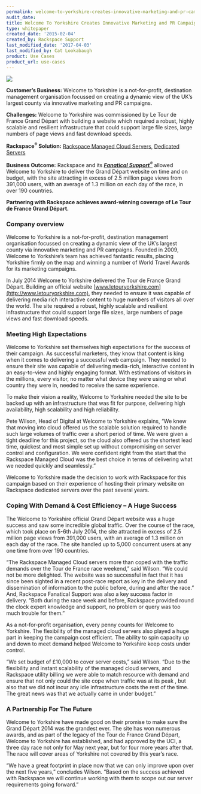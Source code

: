 ```yaml
---
permalink: welcome-to-yorkshire-creates-innovative-marketing-and-pr-campaigns-in-the-united-kingdo/
audit_date:
title: Welcome To Yorkshire Creates Innovative Marketing and PR Campaigns in the United Kingdom's Largest County
type: whitepaper
created_date: '2015-02-04'
created_by: Rackspace Support
last_modified_date: '2017-04-03'
last_modified_by: Cat Lookabaugh
product: Use Cases
product_url: use-cases
---
```


<a href="http://www.yorkshire.com/">
   <img src="{% asset_path use-cases/welcome-to-yorkshire-creates-innovative-marketing-and-pr-campaigns-in-the-united-kingdo/welcometoyorkshire.jpg %}" />
</a>

**Customer’s Business:**
Welcome to Yorkshire is a not-for-profit, destination management
organisation focussed on creating a dynamic view of the UK’s largest
county via innovative marketing and PR campaigns.

**Challenges:** Welcome to Yorkshire was commissioned by Le Tour de
France Grand Départ with building a website which required a robust,
highly scalable and resilient infrastructure that could support large
file sizes, large numbers of page views and fast download speeds.

**Rackspace<sup>&reg;</sup> Solution:** [Rackspace Managed Cloud
Servers](http://www.rackspace.com/cloud), [Dedicated
Servers](http://www.rackspace.com/managed-hosting/dedicated-servers)

**Business Outcome:** Rackspace and its [***Fanatical
Support<sup>&reg;</sup>***](http://www.rackspace.com/about/) allowed Welcome to
Yorkshire to deliver the Grand Départ website on time and on budget,
with the site attracting in excess of 2.5 million page views from
391,000 users, with an average of 1.3 million on each day of the race,
in over 190 countries.

**Partnering with Rackspace achieves award-winning coverage of Le Tour
de France Grand Départ.**

### Company overview

Welcome to Yorkshire is a not-for-profit, destination management
organisation focussed on creating a dynamic view of the UK’s largest
county via innovative marketing and PR campaigns. Founded in 2009,
Welcome to Yorkshire’s team has achieved fantastic results, placing
Yorkshire firmly on the map and winning a number of World Travel Awards
for its marketing campaigns.

In July 2014 Welcome to Yorkshire delivered the Tour de France Grand
Départ. Building an official website
[www.letouryorkshire.com](http://www.letouryorkshire.com), they needed
to ensure it was capable of delivering media rich interactive content to
huge numbers of visitors all over the world. The site required a robust,
highly scalable and resilient infrastructure that could support large
file sizes, large numbers of page views and fast download speeds.

### Meeting High Expectations

Welcome to Yorkshire set themselves high expectations for the success of
their campaign. As successful marketers, they know that content is king
when it comes to delivering a successful web campaign. They needed to
ensure their site was capable of delivering media-rich, interactive
content in an easy-to-view and highly engaging format. With estimations
of visitors in the millions, every visitor, no matter what device they
were using or what country they were in, needed to receive the same
experience.

To make their vision a reality, Welcome to Yorkshire needed the site to
be backed up with an infrastructure that was fit for purpose, delivering
high availability, high scalability and high reliability.

Pete Wilson, Head of Digital at Welcome to Yorkshire explains, “We knew
that moving into cloud offered us the scalable solution required to
handle such large volumes of traffic over a short period of time. We
were given a tight deadline for this project, so the cloud also offered
us the shortest lead time, quickest and most simple set up without
compromising on server control and configuration. We were confident
right from the start that the Rackspace Managed Cloud was the best
choice in terms of delivering what we needed quickly and seamlessly.”

Welcome to Yorkshire made the decision to work with Rackspace for this
campaign based on their experience of hosting their primary website on
Rackspace dedicated servers over the past several years.

### Coping With Demand & Cost Efficiency – A Huge Success

The Welcome to Yorkshire official Grand Départ website was a huge
success and saw some incredible global traffic. Over the course of the
race, which took place on 5-6th July 2014, the site attracted in excess
of 2.5 million page views from 391,000 users, with an average of 1.3
million on each day of the race. The site handled up to 5,000 concurrent
users at any one time from over 190 countries.

“The Rackspace Managed Cloud servers more than coped with the traffic
demands over the Tour de France race weekend,” said Wilson. “We could
not be more delighted. The website was so successful in fact that it has
since been sighted in a recent post-race report as key in the delivery
and dissemination of information to the public before, during and after
the race.” And, Rackspace Fanatical Support was also a key success
factor in delivery. “Both during the race week and before, Rackspace
provided round the clock expert knowledge and support, no problem or
query was too much trouble for them.”

As a not-for-profit organisation, every penny counts for Welcome to
Yorkshire. The flexibility of the managed cloud servers also played a
huge part in keeping the campaign cost efficient. The ability to spin
capacity up and down to meet demand helped Welcome to Yorkshire keep
costs under control.

“We set budget of £10,000 to cover server costs,” said Wilson. “Due to
the flexibility and instant scalability of the managed cloud servers,
and Rackspace utility billing we were able to match resource with demand
and ensure that not only could the site cope when traffic was at its
peak , but also that we did not incur any idle infrastructure costs the
rest of the time. The great news was that we actually came in under
budget.”

### A Partnership For The Future

Welcome to Yorkshire have made good on their promise to make sure the
Grand Départ 2014 was the grandest ever. The site has won numerous
awards, and as part of the legacy of the Tour de France Grand Départ,
Welcome to Yorkshire has established, and had approved by the UCI, a
three day race not only for May next year, but for four more years after
that. The race will cover areas of Yorkshire not covered by this year’s
race.

“We have a great footprint in place now that we can only improve upon
over the next five years,” concludes Wilson. “Based on the success
achieved with Rackspace we will continue working with them to scope out
our server requirements going forward.”
